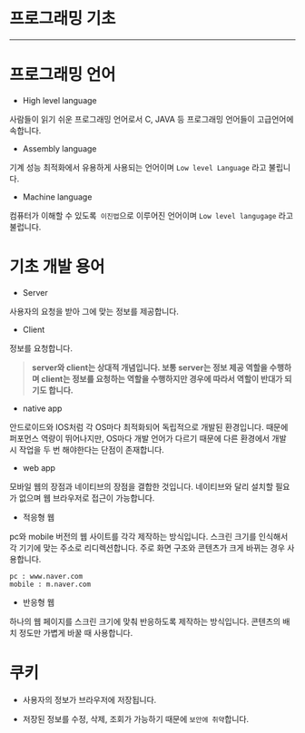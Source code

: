 # 프로그래밍 기초

***

# 프로그래밍 언어

* High level language

사람들이 읽기 쉬운 프로그래밍 언어로서 C, JAVA 등 프로그래밍 언어들이 고급언어에 속합니다.

* Assembly language

기계 성능 최적화에서 유용하게 사용되는 언어이며 `Low level Language` 라고 불립니다.

* Machine language

컴퓨터가 이해할 수 있도록` 이진법`으로 이루어진 언어이며 `Low level langugage` 라고 불럽니다.

# 기초 개발 용어

* Server

사용자의 요청을 받아 그에 맞는 정보를 제공합니다.

* Client

정보를 요청합니다.

> **server와 client는 상대적 개념입니다. 보통 server는 정보 제공 역할을 수행하며 client는 정보를 요청하는 역할을 수행하지만 경우에 따라서 역할이 반대가 되기도 합니다.**

* native app

안드로이드와 IOS처럼 각 OS마다 최적화되어 독립적으로 개발된 환경입니다. 때문에 퍼포먼스 역량이 뛰어나지만, OS마다 개발 언어가 다르기 때문에 다른 환경에서 개발 시 작업을 두 번 해야한다는 단점이 존재합니다.

* web app

모바일 웹의 장점과 네이티브의 장점을 결합한 것입니다. 네이티브와 달리 설치할 필요가 없으며 웹 브라우저로 접근이 가능합니다.

* 적응형 웹

pc와 mobile 버전의 웹 사이트를 각각 제작하는 방식입니다. 스크린 크기를 인식해서 각 기기에 맞는 주소로 리디렉션합니다. 주로 화면 구조와 콘텐츠가 크게 바뀌는 경우 사용합니다.

```
pc : www.naver.com
mobile : m.naver.com
```

* 반응형 웹

하나의 웹 페이지를 스크린 크기에 맞춰 반응하도록 제작하는 방식입니다. 콘텐츠의 배치 정도만 가볍게 바꿀 때 사용합니다.

# 쿠키

* 사용자의 정보가 브라우저에 저장됩니다.

* 저장된 정보를 수정, 삭제, 조회가 가능하기 때문에 `보안에 취약`합니다.


